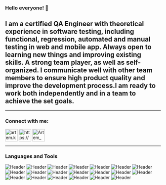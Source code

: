 ### Hello everyone! 👋
## I am a certified QA Engineer with theoretical experience in software testing, including functional, regression, automated and manual testing in web and mobile app. Always open to learning new things and improving existing skills. A strong team player, as well as self-organized. I communicate well with other team members to ensure high product quality and improve the development process.I am ready to work both independently and in a team to achieve the set goals.
____

<h3 align="left">Connect with me:</h3>
<p align="left">
<a href="mailto:artem.kaidalov.qa@gmail.com" target="blank"> <img align="center" src="https://cdn-icons-png.flaticon.com/128/5968/5968534.png" 
alt="artem.kaidalov.qa@gmail.com" height="40" width="40"></a>
<a href="https://www.linkedin.com/in/artem-kaidalov" target="blank"><img align="center" src="https://cdn-icons-png.flaticon.com/128/3536/3536505.png" alt="https://www.linkedin.com/in/artem-kaidalov" height="40" width="40" /></a>
<a href="https://discordapp.com/users/Artem_Kaidalov#QA/" target="blank"><img align="center" src="https://cdn2.iconfinder.com/data/icons/gaming-platforms-squircle/250/discord_squircle-64.png" alt="Artem_Kaidalov#QA" height="40" width="40" /></a> </p>

____

### Languages and Tools
![Header](https://img.shields.io/badge/Jira-090909?style=for-the-badge&logo=jira&logoColor=136be1)
![Header](https://img.shields.io/badge/CONFLUENCE-090909?style=for-the-badge&logo=confluence&logoColor=136be1)
![Header](https://img.shields.io/badge/TestRail-090909?style=for-the-badge&logo=testrail&logoColor=#65C179)
![Header](https://img.shields.io/badge/HTML5-090909?style=for-the-badge&logo=html5&logoColor=#E34F26)
![Header](https://img.shields.io/badge/CSS3-090909?style=for-the-badge&logo=css3&logoColor=#1572B6)
![Header](https://img.shields.io/badge/DevTools-090909?style=for-the-badge&logo=googlechrome&logoColor=2674f2)
![Header](https://img.shields.io/badge/Postman-090909?style=for-the-badge&logo=postman&logoColor=f76935)
![Header](https://img.shields.io/badge/Swagger-090909?style=for-the-badge&logo=swagger&logoColor=7ede2b)
![Header](https://img.shields.io/badge/github-090909?style=for-the-badge&logo=github&logoColor=#181717)
![Header](https://img.shields.io/badge/MySQL-090909?style=for-the-badge&logo=mysql&logoColor=00618a)
![Header](https://img.shields.io/badge/MONGODB-090909?style=for-the-badge&logo=mongodb&logoColor=#47A248)
![Header](https://img.shields.io/badge/POSNGRESQL-090909?style=for-the-badge&logo=postgresql&logoColor=#4169E1)
![Header](https://img.shields.io/badge/AndroidStudio-090909?style=for-the-badge&logo=androidstudio&logoColor=3ad07d)
![Header](https://img.shields.io/badge/JavaScript-090909?style=for-the-badge&logo=javascript&logoColor=#e6cb20)
![Header](https://img.shields.io/badge/SELENIUM-090909?style=for-the-badge&logo=selenium&logoColor=#43B02A)
![Header](https://img.shields.io/badge/Cypress-090909?style=for-the-badge&logo=cypress&logoColor=#17202C)
![Header](https://img.shields.io/badge/jmeter-090909?style=for-the-badge&logo=apachejmeter&logoColor=#D22128)
![Header](https://img.shields.io/badge/DOCKER-090909?style=for-the-badge&logo=docker&logoColor=#2496ED)
![Header](https://img.shields.io/badge/FIGMA-090909?style=for-the-badge&logo=figma&logoColor=#F24E1E)
![Header](https://img.shields.io/badge/LINUX-090909?style=for-the-badge&logo=linux&logoColor=#FCC624)


